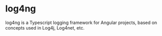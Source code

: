 # log4ng
log4ng is a Typescript logging framework for Angular projects, based on concepts used in Log4j, Log4net, etc.

